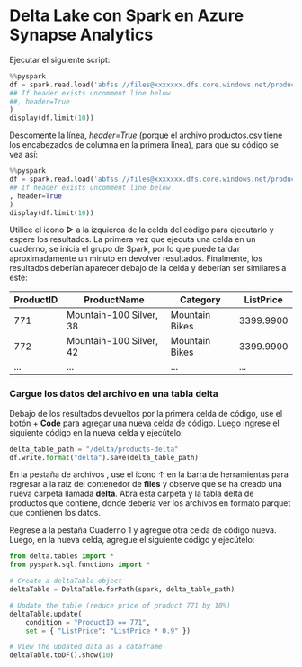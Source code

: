 # Delta Lake con Spark en Azure Synapse Analytics

Ejecutar el siguiente script:

```Python
%%pyspark
df = spark.read.load('abfss://files@xxxxxxx.dfs.core.windows.net/products/products.csv', format='csv'
## If header exists uncomment line below
##, header=True
)
display(df.limit(10))
```

Descomente la línea, *header=True* (porque el archivo productos.csv tiene los encabezados de columna en la primera línea), para que su código se vea así:

```Python
%%pyspark
df = spark.read.load('abfss://files@xxxxxxx.dfs.core.windows.net/products/products.csv', format='csv'
## If header exists uncomment line below
, header=True
)
display(df.limit(10))
```
Utilice el icono **▷** a la izquierda de la celda del código para ejecutarlo y espere los resultados. La primera vez que ejecuta una celda en un cuaderno, se inicia el grupo de Spark, por lo que puede tardar aproximadamente un minuto en devolver resultados. Finalmente, los resultados deberían aparecer debajo de la celda y deberían ser similares a este:

| ProductID | ProductName | Category | ListPrice |
| -- | -- | -- | -- |
| 771 | Mountain-100 Silver, 38 | Mountain Bikes | 3399.9900 |
| 772 | Mountain-100 Silver, 42 | Mountain Bikes | 3399.9900 |
| ... | ... | ... | ... |

  ### Cargue los datos del archivo en una tabla delta

Debajo de los resultados devueltos por la primera celda de código, use el botón + **Code** para agregar una nueva celda de código. Luego ingrese el siguiente código en la nueva celda y ejecútelo:

```Python
delta_table_path = "/delta/products-delta"
df.write.format("delta").save(delta_table_path)
```

En la pestaña de archivos , use el ícono ↑ en la barra de herramientas para regresar a la raíz del contenedor de **files** y observe que se ha creado una nueva carpeta llamada **delta**. Abra esta carpeta y la tabla delta de productos que contiene, donde debería ver los archivos en formato parquet que contienen los datos.

Regrese a la pestaña Cuaderno 1 y agregue otra celda de código nueva. Luego, en la nueva celda, agregue el siguiente código y ejecútelo:

```Python
from delta.tables import *
from pyspark.sql.functions import *

# Create a deltaTable object
deltaTable = DeltaTable.forPath(spark, delta_table_path)

# Update the table (reduce price of product 771 by 10%)
deltaTable.update(
    condition = "ProductID == 771",
    set = { "ListPrice": "ListPrice * 0.9" })

# View the updated data as a dataframe
deltaTable.toDF().show(10)
```

  
